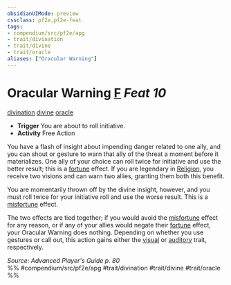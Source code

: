 ```yaml
---
obsidianUIMode: preview
cssclass: pf2e,pf2e-feat
tags:
- compendium/src/pf2e/apg
- trait/divination
- trait/divine
- trait/oracle
aliases: ["Oracular Warning"]
---
```

# Oracular Warning  [F](../../Rules/core-rulebook/chapter-9-playing-the-game.md#Actions "Free Action") *Feat 10*  
[divination](../../Rules/traits/divination.md)  [divine](../../Rules/traits/divine.md)  [oracle](../../Rules/traits/oracle-apg.md)  

- **Trigger** You are about to roll initiative.
- **Activity** Free Action

You have a flash of insight about impending danger related to one ally, and you can shout or gesture to warn that ally of the threat a moment before it materializes. One ally of your choice can roll twice for initiative and use the better result; this is a [fortune](../../Rules/traits/fortune.md) effect. If you are legendary in [Religion](../skills.md#Religion), you receive two visions and can warn two allies, granting them both this benefit.

You are momentarily thrown off by the divine insight, however, and you must roll twice for your initiative roll and use the worse result. This is a [misfortune](../../Rules/traits/misfortune.md) effect.

The two effects are tied together; if you would avoid the [misfortune](../../Rules/traits/misfortune.md) effect for any reason, or if any of your allies would negate their [fortune](../../Rules/traits/fortune.md) effect, your Oracular Warning does nothing. Depending on whether you use gestures or call out, this action gains either the [visual](../../Rules/traits/visual.md) or [auditory](../../Rules/traits/auditory.md) trait, respectively.

*Source: Advanced Player's Guide p. 80*  
%% #compendium/src/pf2e/apg #trait/divination #trait/divine #trait/oracle %%